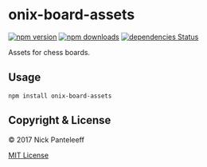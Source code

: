 # onix-board-assets

[![npm version][npm-badge]][npm] [![npm downloads][npd-badge]][npm] [![dependencies Status][dps-badge]][dps]

Assets for chess boards.

## Usage

```
npm install onix-board-assets
```

## Copyright & License

© 2017 Nick Panteleeff

[MIT License](/LICENSE)

[npm-badge]: https://img.shields.io/npm/v/onix-board-assets?style=flat
[npd-badge]: https://img.shields.io/npm/dm/onix-board-assets.svg?style=flat-square
[dps-badge]: https://david-dm.org/DrNixx/onix-board-assets/status.svg
[dps]: https://david-dm.org/DrNixx/onix-board-assets
[npm]: https://www.npmjs.com/package/onix-board-assets